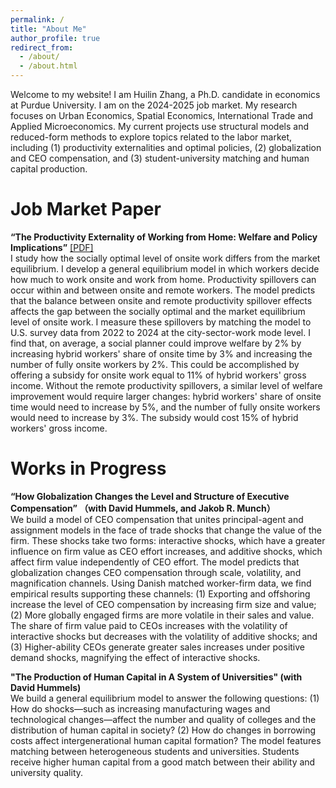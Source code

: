 ```yaml
---
permalink: /
title: "About Me"
author_profile: true
redirect_from: 
  - /about/
  - /about.html
---
```


Welcome to my website! I am Huilin Zhang, a Ph.D. candidate in economics at Purdue University. I am on the 2024-2025 job market. My research focuses on Urban Economics, Spatial Economics, International Trade and Applied Microeconomics. My current projects use structural models and reduced-form methods to explore topics related to the labor market, including (1) productivity externalities and optimal policies, (2) globalization and CEO compensation, and (3) student-university matching and human capital production.

Job Market Paper
======
**“The Productivity Externality of Working from Home: Welfare and Policy Implications”** [[PDF]](https://www.dropbox.com/scl/fi/nl5pzfi4qhdmao33pgv74/TelecommutingPaper.pdf?rlkey=ux80ju16aprhcw6jh3zg3sx5x&dl=0)<br>
I study how the socially optimal level of onsite work differs from the market equilibrium. I develop a general equilibrium model in which workers decide how much to work onsite and work from home. Productivity spillovers can occur within and between onsite and remote workers. The model predicts that the balance between onsite and remote productivity spillover effects affects the gap between the socially optimal and the market equilibrium level of onsite work. I measure these spillovers by matching the model to U.S. survey data from 2022 to 2024 at the city-sector-work mode level. I find that, on average, a social planner could improve welfare by 2% by increasing hybrid workers' share of onsite time by 3% and increasing the number of fully onsite workers by 2%. This could be accomplished by offering a subsidy for onsite work equal to 11% of hybrid workers' gross income. Without the remote productivity spillovers, a similar level of welfare improvement would require larger changes: hybrid workers' share of onsite time would need to increase by 5%, and the number of fully onsite workers would need to increase by 3%. The subsidy would cost 15% of hybrid workers' gross income.

Works in Progress
======
**“How Globalization Changes the Level and Structure of Executive Compensation” （with David Hummels, and Jakob R. Munch）** <br>
We build a model of CEO compensation that unites principal-agent and assignment models in the face of trade shocks that change the value of the firm. These shocks take two forms: interactive shocks, which have a greater influence on firm value as CEO effort increases, and additive shocks, which affect firm value independently of CEO effort. The model predicts that globalization changes CEO compensation through scale, volatility, and magnification channels. Using Danish matched worker-firm data, we find empirical results supporting these channels: (1) Exporting and offshoring increase the level of CEO compensation by increasing firm size and value; (2) More globally engaged firms are more volatile in their sales and value. The share of firm value paid to CEOs increases with the volatility of interactive shocks but decreases with the volatility of additive shocks; and (3) Higher-ability CEOs generate greater sales increases under positive demand shocks, magnifying the effect of interactive shocks.


**"The Production of Human Capital in A System of Universities" (with David Hummels)** <br>
We build a general equilibrium model to answer the following questions: (1) How do shocks—such as increasing manufacturing wages and technological changes—affect the number and quality of colleges and the distribution of human capital in society? (2) How do changes in borrowing costs affect intergenerational human capital formation? The model features matching between heterogeneous students and universities. Students receive higher human capital from a good match between their ability and university quality.

